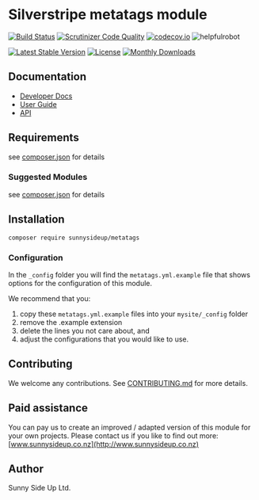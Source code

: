 # Silverstripe metatags module
[![Build Status](https://travis-ci.org/sunnysideup/silverstripe-metatags.svg?branch=master)](https://travis-ci.org/sunnysideup/silverstripe-metatags)
[![Scrutinizer Code Quality](https://scrutinizer-ci.com/g/sunnysideup/silverstripe-metatags/badges/quality-score.png?b=master)](https://scrutinizer-ci.com/g/sunnysideup/silverstripe-metatags/?branch=master)
[![codecov.io](https://codecov.io/github/sunnysideup/silverstripe-metatags/coverage.svg?branch=master)](https://codecov.io/github/sunnysideup/silverstripe-metatags?branch=master)
![helpfulrobot](https://helpfulrobot.io/sunnysideup/metatags/badge)

[![Latest Stable Version](https://poser.pugx.org/sunnysideup/metatags/version)](https://packagist.org/packages/sunnysideup/metatags)
[![License](https://poser.pugx.org/sunnysideup/metatags/license)](https://packagist.org/packages/sunnysideup/metatags)
[![Monthly Downloads](https://poser.pugx.org/sunnysideup/metatags/d/monthly)](https://packagist.org/packages/sunnysideup/metatags)


## Documentation



 * [Developer Docs](docs/en/INDEX.md)
 * [User Guide](docs/en/userguide.md)
 * [API](http://ssmods.com/apis/metatags/docs/en/api/)

## Requirements



see [composer.json](composer.json) for details

### Suggested Modules



see [composer.json](composer.json) for details


## Installation


```
composer require sunnysideup/metatags
```

### Configuration



In the `_config` folder you will find the `metatags.yml.example`
file that shows options for the configuration of this module.

We recommend that you:

  1. copy these `metatags.yml.example` files into your
`mysite/_config` folder
  2. remove the .example extension
  3. delete the lines you not care about, and
  4. adjust the configurations that you would like to use.


## Contributing



We welcome any contributions. See [CONTRIBUTING.md](CONTRIBUTING.md) for more details.

## Paid assistance



You can pay us to create an improved / adapted version of this module for your own projects.  Please contact us if you like to find out more: [www.sunnysideup.co.nz](http://www.sunnysideup.co.nz)

## Author



Sunny Side Up Ltd.
